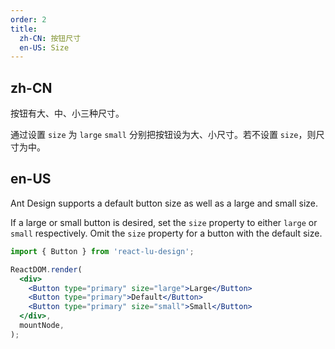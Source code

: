 ```yaml
---
order: 2
title:
  zh-CN: 按钮尺寸
  en-US: Size
---
```


## zh-CN

按钮有大、中、小三种尺寸。

通过设置 `size` 为 `large` `small` 分别把按钮设为大、小尺寸。若不设置 `size`，则尺寸为中。

## en-US

Ant Design supports a default button size as well as a large and small size.

If a large or small button is desired, set the `size` property to either `large` or `small` respectively. Omit the `size` property for a button with the default size.

````jsx
import { Button } from 'react-lu-design';

ReactDOM.render(
  <div>
    <Button type="primary" size="large">Large</Button>
    <Button type="primary">Default</Button>
    <Button type="primary" size="small">Small</Button>
  </div>,
  mountNode,
);
````
